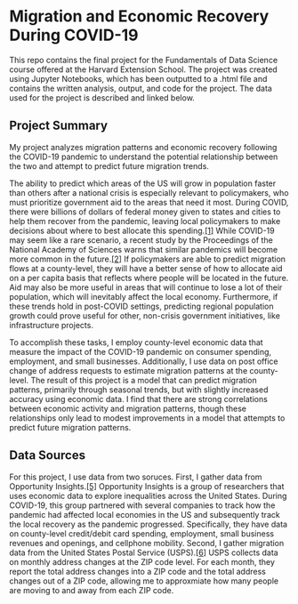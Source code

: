 # Migration and Economic Recovery During COVID-19
This repo contains the final project for the Fundamentals of Data Science course offered at the Harvard Extension School. The project was created using Jupyter Notebooks, which has been outputted to a .html file and contains the written analysis, output, and code for the project. The data used for the project is described and linked below.

## Project Summary
My project analyzes migration patterns and economic recovery following the COVID-19 pandemic to understand the potential relationship between the two and attempt to predict future migration trends.

The ability to predict which areas of the US will grow in population faster than others after a national crisis is especially relevant to policymakers, who must prioritize government aid to the areas that need it most. During COVID, there were billions of dollars of federal money given to states and cities to help them recover from the pandemic, leaving local policymakers to make decisions about where to best allocate this spending.[[1]](https://www.nytimes.com/interactive/2022/03/11/us/how-covid-stimulus-money-was-spent.html) While COVID-19 may seem like a rare scenario, a recent study by the Proceedings of the National Academy of Sciences warns that similar pandemics will become more common in the future.[[2]](https://www.pnas.org/doi/10.1073/pnas.2105482118) If policymakers are able to predict migration flows at a county-level, they will have a better sense of how to allocate aid on a per capita basis that reflects where people will be located in the future. Aid may also be more useful in areas that will continue to lose a lot of their population, which will inevitably affect the local economy. Furthermore, if these trends hold in post-COVID settings, predicting regional population growth could prove useful for other, non-crisis government initiatives, like infrastructure projects.

To accomplish these tasks, I employ county-level economic data that measure the impact of the COVID-19 pandemic on consumer spending, employment, and small businesses. Additionally, I use data on post office change of address requests to estimate migration patterns at the county-level. The result of this project is a model that can predict migration patterns, primarily through seasonal trends, but with slightly increased accuracy using economic data. I find that there are strong correlations between economic activity and migration patterns, though these relationships only lead to modest improvements in a model that attempts to predict future migration patterns.

## Data Sources
For this project, I use data from two soruces. First, I gather data from Opportunity Insights.[[5]](https://github.com/OpportunityInsights/EconomicTracker) Opportunity Insights is a group of researchers that uses economic data to explore inequalities across the United States. During COVID-19, this group partnered with several companies to track how the pandemic had affected local economies in the US and subsequently track the local recovery as the pandemic progressed. Specifically, they have data on county-level credit/debit card spending, employment, small business revenues and openings, and cellphone mobility. Second, I gather migration data from the United States Postal Service (USPS).[[6]](https://about.usps.com/who/legal/foia/library.htm) USPS collects data on monthly address changes at the ZIP code level. For each month, they report the total address changes into a ZIP code and the total address changes out of a ZIP code, allowing me to approxmiate how many people are moving to and away from each ZIP code.

